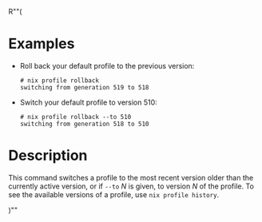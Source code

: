 R""(

# Examples

* Roll back your default profile to the previous version:

  ```console
  # nix profile rollback
  switching from generation 519 to 518
  ```

* Switch your default profile to version 510:

  ```console
  # nix profile rollback --to 510
  switching from generation 518 to 510
  ```

# Description

This command switches a profile to the most recent version older
than the currently active version, or if `--to` *N* is given, to
version *N* of the profile. To see the available versions of a
profile, use `nix profile history`.

)""
